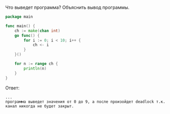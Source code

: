 Что выведет программа? Объяснить вывод программы.

```go
package main

func main() {
	ch := make(chan int)
	go func() {
		for i := 0; i < 10; i++ {
			ch <- i
		}
	}()

	for n := range ch {
		println(n)
	}
}
```

Ответ:
```
...
программа выведет значения от 0 до 9, а после произойдет deadlock т.к. 
канал никогда не будет закрыт.
```